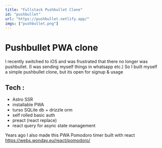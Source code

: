 ```yaml
---
title: "Fullstack Pushbullet Clone"
id: "pushbullet"
url: "https://pushbullet.netlify.app/"
imgs: ["pushbullet.png"]
---
```


# Pushbullet PWA clone

I recently switched to iOS and was frustrated that there no longer was pushbullet.
(I was sending myself things in whatsapp etc.)
So I built myself a simple pushbullet clone, but its open for signup & usage

## Tech :

- Astro SSR
- installable PWA
- turso SQLite db + drizzle orm
- self rolled basic auth
- preact (react replace)
- react query for async state management

Years ago I also made this PWA Pomodoro timer built with react
https://webs.wonday.eu/react/pomodoro/

